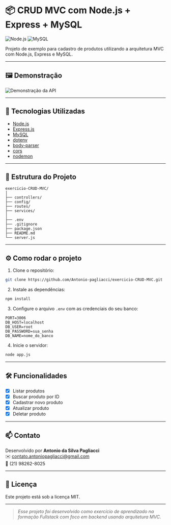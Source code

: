 # 📦 CRUD MVC com Node.js + Express + MySQL

![Node.js](https://img.shields.io/badge/Node.js-339933?style=for-the-badge&logo=nodedotjs&logoColor=white)
![MySQL](https://img.shields.io/badge/MySQL-00758F?style=for-the-badge&logo=mysql&logoColor=white)

Projeto de exemplo para cadastro de produtos utilizando a arquitetura MVC com Node.js, Express e MySQL.

---

## 🖼️ Demonstração

<img src="https://via.placeholder.com/800x400.png?text=Print+da+API+em+execução" alt="Demonstração da API" />

---

## 🚀 Tecnologias Utilizadas

- [Node.js](https://nodejs.org/)
- [Express.js](https://expressjs.com/)
- [MySQL](https://www.mysql.com/)
- [dotenv](https://www.npmjs.com/package/dotenv)
- [body-parser](https://www.npmjs.com/package/body-parser)
- [cors](https://www.npmjs.com/package/cors)
- [nodemon](https://www.npmjs.com/package/nodemon)

---

## 🧱 Estrutura do Projeto

```
exercicio-CRUD-MVC/
│
├── controllers/
├── config/
├── routes/
├── services/
│
├── .env
├── .gitignore
├── package.json
├── README.md
└── server.js
```

---

## ⚙️ Como rodar o projeto

1. Clone o repositório:

```bash
git clone https://github.com/Antonio-pagliacci/exercicio-CRUD-MVC.git
```

2. Instale as dependências:

```bash
npm install
```

3. Configure o arquivo `.env` com as credenciais do seu banco:

```env
PORT=3006
DB_HOST=localhost
DB_USER=root
DB_PASSWORD=sua_senha
DB_NAME=nome_do_banco
```

4. Inicie o servidor:

```bash
node app.js
```

---

## 🛠 Funcionalidades

- [x] Listar produtos
- [x] Buscar produto por ID
- [x] Cadastrar novo produto
- [x] Atualizar produto
- [x] Deletar produto

---

## 📫 Contato

Desenvolvido por **Antonio da Silva Pagliacci**  
✉️ contato.antoniopagliacci@gmail.com  
📱 (21) 98262-8025

---

## 📝 Licença

Este projeto está sob a licença MIT.

---

> _Esse projeto foi desenvolvido como exercício de aprendizado na formação Fullstack com foco em backend usando arquitetura MVC._
